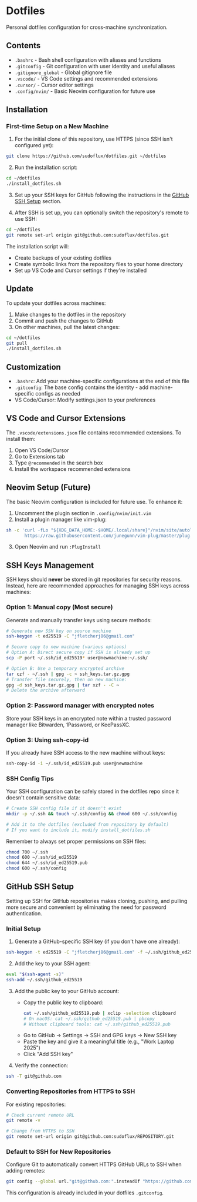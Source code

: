 # Dotfiles

Personal dotfiles configuration for cross-machine synchronization.

## Contents

- `.bashrc` - Bash shell configuration with aliases and functions
- `.gitconfig` - Git configuration with user identity and useful aliases
- `.gitignore_global` - Global gitignore file
- `.vscode/` - VS Code settings and recommended extensions
- `.cursor/` - Cursor editor settings
- `.config/nvim/` - Basic Neovim configuration for future use

## Installation

### First-time Setup on a New Machine

1. For the initial clone of this repository, use HTTPS (since SSH isn't configured yet):

```bash
git clone https://github.com/sudoflux/dotfiles.git ~/dotfiles
```

2. Run the installation script:

```bash
cd ~/dotfiles
./install_dotfiles.sh
```

3. Set up your SSH keys for GitHub following the instructions in the [GitHub SSH Setup](#github-ssh-setup) section.

4. After SSH is set up, you can optionally switch the repository's remote to use SSH:

```bash
cd ~/dotfiles
git remote set-url origin git@github.com:sudoflux/dotfiles.git
```

The installation script will:
- Create backups of your existing dotfiles
- Create symbolic links from the repository files to your home directory
- Set up VS Code and Cursor settings if they're installed

## Update

To update your dotfiles across machines:

1. Make changes to the dotfiles in the repository
2. Commit and push the changes to GitHub
3. On other machines, pull the latest changes:

```bash
cd ~/dotfiles
git pull
./install_dotfiles.sh
```

## Customization

- `.bashrc`: Add your machine-specific configurations at the end of this file
- `.gitconfig`: The base config contains the identity - add machine-specific configs as needed
- VS Code/Cursor: Modify settings.json to your preferences

## VS Code and Cursor Extensions

The `.vscode/extensions.json` file contains recommended extensions. To install them:

1. Open VS Code/Cursor
2. Go to Extensions tab
3. Type `@recommended` in the search box
4. Install the workspace recommended extensions

## Neovim Setup (Future)

The basic Neovim configuration is included for future use. To enhance it:

1. Uncomment the plugin section in `.config/nvim/init.vim`
2. Install a plugin manager like vim-plug:

```bash
sh -c 'curl -fLo "${XDG_DATA_HOME:-$HOME/.local/share}"/nvim/site/autoload/plug.vim --create-dirs \
       https://raw.githubusercontent.com/junegunn/vim-plug/master/plug.vim'
```

3. Open Neovim and run `:PlugInstall`

## SSH Keys Management

SSH keys should **never** be stored in git repositories for security reasons. Instead, here are recommended approaches for managing SSH keys across machines:

### Option 1: Manual copy (Most secure)

Generate and manually transfer keys using secure methods:

```bash
# Generate new SSH key on source machine
ssh-keygen -t ed25519 -C "jfletcherj86@gmail.com"

# Secure copy to new machine (various options)
# Option A: Direct secure copy if SSH is already set up
scp -P port ~/.ssh/id_ed25519* user@newmachine:~/.ssh/

# Option B: Use a temporary encrypted archive
tar czf - ~/.ssh | gpg -c > ssh_keys.tar.gz.gpg
# Transfer file securely, then on new machine:
gpg -d ssh_keys.tar.gz.gpg | tar xzf - -C ~
# Delete the archive afterward
```

### Option 2: Password manager with encrypted notes

Store your SSH keys in an encrypted note within a trusted password manager like Bitwarden, 1Password, or KeePassXC.

### Option 3: Using ssh-copy-id

If you already have SSH access to the new machine without keys:

```bash
ssh-copy-id -i ~/.ssh/id_ed25519.pub user@newmachine
```

### SSH Config Tips

Your SSH configuration can be safely stored in the dotfiles repo since it doesn't contain sensitive data:

```bash
# Create SSH config file if it doesn't exist
mkdir -p ~/.ssh && touch ~/.ssh/config && chmod 600 ~/.ssh/config

# Add it to the dotfiles (excluded from repository by default)
# If you want to include it, modify install_dotfiles.sh
```

Remember to always set proper permissions on SSH files:
```bash
chmod 700 ~/.ssh
chmod 600 ~/.ssh/id_ed25519 
chmod 644 ~/.ssh/id_ed25519.pub
chmod 600 ~/.ssh/config
```

## GitHub SSH Setup

Setting up SSH for GitHub repositories makes cloning, pushing, and pulling more secure and convenient by eliminating the need for password authentication.

### Initial Setup

1. Generate a GitHub-specific SSH key (if you don't have one already):

```bash
ssh-keygen -t ed25519 -C "jfletcherj86@gmail.com" -f ~/.ssh/github_ed25519
```

2. Add the key to your SSH agent:

```bash
eval "$(ssh-agent -s)"
ssh-add ~/.ssh/github_ed25519
```

3. Add the public key to your GitHub account:
   - Copy the public key to clipboard:
     ```bash
     cat ~/.ssh/github_ed25519.pub | xclip -selection clipboard
     # On macOS: cat ~/.ssh/github_ed25519.pub | pbcopy
     # Without clipboard tools: cat ~/.ssh/github_ed25519.pub
     ```
   - Go to GitHub → Settings → SSH and GPG keys → New SSH key
   - Paste the key and give it a meaningful title (e.g., "Work Laptop 2025")
   - Click "Add SSH key"

4. Verify the connection:

```bash
ssh -T git@github.com
```

### Converting Repositories from HTTPS to SSH

For existing repositories:

```bash
# Check current remote URL
git remote -v

# Change from HTTPS to SSH
git remote set-url origin git@github.com:sudoflux/REPOSITORY.git
```

### Default to SSH for New Repositories

Configure Git to automatically convert HTTPS GitHub URLs to SSH when adding remotes:

```bash
git config --global url."git@github.com:".insteadOf "https://github.com/"
```

This configuration is already included in your dotfiles `.gitconfig`.
